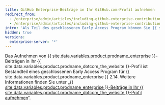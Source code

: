 ```yaml
---
title: GitHub Enterprise-Beiträge in Ihr GitHub.com-Profil aufnehmen
redirect_from:
  - /enterprise/admin/articles/including-github-enterprise-contributions-in-your-github-com-profile
  - /enterprise/admin/articles/including-github-enterprise-contributions-in-your-githubcom-profile
intro: 'Als Teil des geschlossenen Early Access Program können Sie {{ site.data.variables.product.product_location_enterprise }} mit {{ site.data.variables.product.prodname_dotcom_the_website }} verbinden und Endbenutzern ermöglichen, Beiträge von {{ site.data.variables.product.product_location_enterprise }} an ihre {{ site.data.variables.product.prodname_dotcom_the_website }}-Profile zu senden.'
hidden: true
versions:
  enterprise-server: '*'
---
```


Das Aufnehmen von {{ site.data.variables.product.prodname_enterprise }}-Beiträgen in Ihr {{ site.data.variables.product.prodname_dotcom_the_website }}-Profil ist Bestandteil eines geschlossenen Early Access Program für {{ site.data.variables.product.prodname_enterprise }} 2.14. Weitere Informationen finden Sie unter „[{{ site.data.variables.product.prodname_enterprise }}-Beiträge in Ihr {{ site.data.variables.product.prodname_dotcom_the_website }}-Profil aufnehmen](/enterprise/2.14/admin/hidden/including-github-enterprise-contributions-in-your-github-com-profile/)“.
